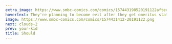 ```yaml
---
extra_image: https://www.smbc-comics.com/comics/157443198520191122after.png
hovertext: They're planning to become evil after they get emeritus status, but by then they'll be too tired.
image: https://www.smbc-comics.com/comics/1574431412-20191122.png
next: clouds-2
prev: your-kid
title: Should
---
```

